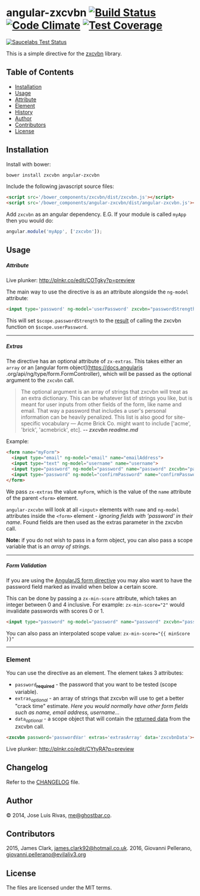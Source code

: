 # angular-zxcvbn [![Build Status](https://travis-ci.org/ghostbar/angular-zxcvbn.svg)](https://travis-ci.org/ghostbar/angular-zxcvbn.js) [![Code Climate](https://codeclimate.com/github/ghostbar/angular-zxcvbn/badges/gpa.svg)](https://codeclimate.com/github/ghostbar/angular-zxcvbn) [![Test Coverage](https://codeclimate.com/github/ghostbar/angular-zxcvbn/badges/coverage.svg)](https://codeclimate.com/github/ghostbar/angular-zxcvbn/coverage)

[![Saucelabs Test Status](https://saucelabs.com/browser-matrix/evilaliv3-zxcvbn.svg)](https://saucelabs.com/u/evilaliv3-zxcvbn)

This is a simple directive for the [zxcvbn](https://github.com/dropbox/zxcvbn) library.

## Table of Contents
* [Installation](#installation)
* [Usage](#usage)
 * [Attribute](#attribute) 
 * [Element](#element)
* [History](#history)
* [Author](#author)
* [Contributors](#contributors)
* [License](#license)

## Installation

Install with bower:
```bash
bower install zxcvbn angular-zxcvbn
```

Include the following javascript source files:
```html
<script src='/bower_components/zxcvbn/dist/zxcvbn.js'></script>
<script src='/bower_components/angular-zxcvbn/dist/angular-zxcvbn.js'></script>
```

Add `zxcvbn` as an angular dependency. E.G. If your module is called `myApp` then you would do:
```javascript
angular.module('myApp', ['zxcvbn']);
  ```

## Usage

##### Attribute

Live plunker: <http://plnkr.co/edit/COTgky?p=preview>

The main way to use the directive is as an attribute alongside the `ng-model` attribute:
```html
<input type='password' ng-model='userPassword' zxcvbn="passwordStrength">
```
This will set `$scope.passwordStrength` to the [result](https://github.com/dropbox/zxcvbn#usage) of calling the zxcvbn function on 
`$scope.userPassword`.

---
##### Extras

The directive has an optional attribute of `zx-extras`. This takes either an `array` or an [angular form object](https://docs.angularjs
.org/api/ng/type/form.FormController), which will be passed as the optional argument to the `zxcvbn` call. 

> The optional argument is an array of strings that zxcvbn will treat as an extra dictionary. This can be whatever list of strings you like, but is meant for user inputs from other fields of the form, like name and email. That way a password that includes a user's personal information can be heavily penalized. This list is also good for site-specific vocabulary — Acme Brick Co. might want to include ['acme', 'brick', 'acmebrick', etc]. 
**-- <cite>zxcvbn readme.md</cite>**

Example:
```html
<form name="myForm">
  <input type="email" ng-model="email" name="emailAddress">
  <input type="text" ng-model="username" name="username">
  <input type="password" ng-model="password" name="password" zxcvbn="passwordStrength" zx-extras="myForm">
  <input type="password" ng-model="confirmPassword" name="confirmPassword">
</form>
```
We pass `zx-extras` the value `myForm`, which is the value of the `name` attribute of the parent `<form>` element.

`angular-zxcvbn` will look at all `<input>` elements with `name` and `ng-model` attributes inside the `<form>` element -  *ignoring 
fields with 'password' in their name*. Found fields are then used as the extras parameter in the zxcvbn call.

**Note:** if you do not wish to pass in a form object, you can also pass a scope variable that is an *array of strings*.

---
##### Form Validation

If you are using the [AngularJS form directive](https://docs.angularjs.org/api/ng/directive/form) you may also want to have the password field marked as 
invalid when below a certain score. 

This can be done by passing a `zx-min-score` attribute, which takes an integer between 0 and 4 inclusive. For example: `zx-min-score="2"` 
would invalidate passwords with scores 0 or 1. 

```html
<input type="password" ng-model="password" name="password" zxcvbn="passwordStrength" zx-min-score="2">
```

You can also pass an interpolated scope value: `zx-min-score="{{ minScore }}"`

---
### Element

You can use the directive as an element. The element takes 3 attributes:
* `password`<sub>**required**</sub> - the password that you want to be tested (scope variable).
* `extras`<sub>*optional*</sub> - an array of strings that zxcvbn will use to get a better "crack time" estimate. *Here you would normally have other form fields such as name, email address, username...*
* `data`<sub>*optional*</sub> - a scope object that will contain the [returned data](https://github.com/dropbox/zxcvbn#usage) from the zxcvbn call.

```html
<zxcvbn password='passwordVar' extras='extrasArray' data='zxcvbnData'></zxcvbn>
```

Live plunker: <http://plnkr.co/edit/CYtyRA?p=preview>

## Changelog ##

Refer to the [CHANGELOG](CHANGELOG) file.

## Author ##

© 2014, Jose Luis Rivas, <me@ghostbar.co>.

## Contributors ##

2015, James Clark, <james.clark92@hotmail.co.uk>.
2016, Giovanni Pellerano, <giovanni.pellerano@evilaliv3.org>

## License ##

The files are licensed under the MIT terms.
